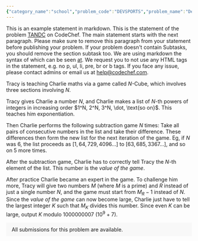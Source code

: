 ```yaml
---
{"category_name":"school","problem_code":"DEVSPORTS","problem_name":"Devendra and Water Sports","problemComponents":{"constraints":"- $1\\leq T\\leq 10$\n- $10^4 \\leq Z \\leq 10^5$\n- $0 \\leq Y \\leq Z$\n- $100 \\leq A,B,C \\leq 5000$","constraintsState":true,"subtasks":"","subtasksState":false,"inputFormat":"- The first line of input contains a single integer $T$, denoting the number of test cases. The description of $T$ test cases follows.\n- Each test case consists of a single line of input containing five space-separated integers $Z, Y, A, B, C$.\n","inputFormatState":true,"outputFormat":"For each test case, print a single line containing the answer to that test case — `YES` if Devendra can try each ride at least once, and `NO` otherwise.\n\nYou may print each character of the string in uppercase or lowercase (for example, the strings \u0022yEs\u0022, \u0022yes\u0022, \u0022Yes\u0022 and \u0022YES\u0022 will all be treated as identical).","outputFormatState":true,"sampleTestCases":{"0":{"id":1,"input":"3\n25000 22000 1000 1500 700\n10000 7000 100 300 500\n15000 5000 2000 5000 3000","output":"NO\nYES\nYES","explanation":"**Test Case 1:** After spending Rs. $22000$ on the trip already, Devendra is left with Rs. $3000$. The water sports cost a total of $1000+1500+700 = 3200$. So, he does not have enough money left to try all the watersports.\n\n**Test Case 2:** After spending Rs. $10000$ on the trip, he is left with Rs. $3000$. The water sports cost a total of $100+300+500 = 900$. So, he has enough money to try all the watersports.\n\n**Test Case 3:** After spending Rs. $5000$ on the trip, he is left with Rs. $10000$. The water sports cost a total of $2000+5000+3000 = 10000$. So, he still has enough money left to try all the watersports.","isDeleted":false}}},"video_editorial_url":"https://youtu.be/OpVgRHKpl48","languages_supported":{"0":"CPP14","1":"C","2":"JAVA","3":"PYTH 3.6","4":"CPP17","5":"PYTH","6":"PYP3","7":"CS2","8":"ADA","9":"PYPY","10":"TEXT","11":"PAS fpc","12":"NODEJS","13":"RUBY","14":"PHP","15":"GO","16":"HASK","17":"TCL","18":"PERL","19":"SCALA","20":"LUA","21":"kotlin","22":"BASH","23":"JS","24":"LISP sbcl","25":"rust","26":"PAS gpc","27":"BF","28":"CLOJ","29":"R","30":"D","31":"CAML","32":"FORT","33":"ASM","34":"swift","35":"FS","36":"WSPC","37":"LISP clisp","38":"SQL","39":"SCM guile","40":"PERL6","41":"ERL","42":"CLPS","43":"ICK","44":"NICE","45":"PRLG","46":"ICON","47":"COB","48":"SCM chicken","49":"PIKE","50":"SCM qobi","51":"ST","52":"SQLQ","53":"NEM"},"max_timelimit":1,"source_sizelimit":50000,"problem_author":"devendra7700","problem_tester":"tejas10p","date_added":"26-12-2021","tags":{"0":"cakewalk","1":"devendra7700","2":"start21"},"problem_difficulty_level":"Unavailable","best_tag":"","editorial_url":"https://discuss.codechef.com/problems/DEVSPORTS","time":{"view_start_date":1641403800,"submit_start_date":1641403800,"visible_start_date":1641403800,"end_date":1735669800},"is_direct_submittable":false,"problemDiscussURL":"https://discuss.codechef.com/search?q=DEVSPORTS","is_proctored":false,"visitedContests":{},"layout":"problem"}
---
```

This is an example statement in markdown. This is the statement of the problem [TANDC](https://codechef.com/problems/TANDC) on CodeChef. The main statement starts with the next paragraph. Please make sure to remove this paragraph from your statement before publishing your problem. If your problem doesn't contain Subtasks, you should remove the section subtask too. We are using markdown the syntax of which can be seen [at](https://github.com/showdownjs/showdown/wiki/Showdown's-Markdown-syntax). We request you to not use any HTML tags in the statement, e.g. no p, ul, li, pre, br or b tags. If you face any issue, please contact admins or email us at help@codechef.com.

Tracy is teaching Charlie maths via a game called $N$-Cube, which involves three sections involving $N$.

Tracy gives Charlie a number $N$, and Charlie makes a list of $N$-th powers of integers in increasing order $1^N, 2^N, 3^N, \dot, \text{so on}$. This teaches him exponentiation.

Then Charlie performs the following subtraction game $N$ times: Take all pairs of consecutive numbers in the list and take their difference. These differences then form the new list for the next iteration of the game. Eg, if $N$ was 6, the list proceeds as $[1, 64, 729, 4096 ... ]$ to $[63, 685, 3367 ...]$, and so on $5$ more times.

After the subtraction game, Charlie has to correctly tell Tracy the $N$-th element of the list. This number is the *value of the game*.

After practice Charlie became an expert in the game. To challenge him more, Tracy will give two numbers $M$ (where $M$ is a prime) and $R$ instead of just a single number $N$, and the game must start from $M_R - 1$ instead of $N$. Since the *value of the game* can now become large, Charlie just have to tell the largest integer $K$ such that $M_K$ divides this number. Since even $K$ can be large, output $K$ modulo 1000000007 ($10^9 + 7$).

<aside style='background: #f8f8f8;padding: 10px 15px;'><div>All submissions for this problem are available.</div></aside>